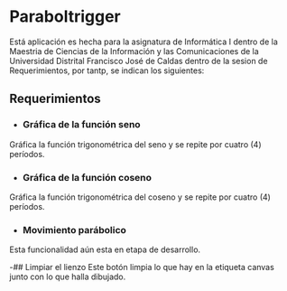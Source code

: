 # Paraboltrigger

Está aplicación es hecha para la asignatura de Informática I dentro de la Maestria de Ciencias de la Información y las Comunicaciones de la Universidad Distrital Francisco José de Caldas dentro de la sesion de Requerimientos, por tantp, se indican los siguientes:

## Requerimientos

-  ### Gráfica de la función seno
Gráfica la función trigonométrica del seno y se repite por cuatro (4) períodos.

- ### Gráfica de la función coseno
Gráfica la función trigonométrica del coseno y se repite por cuatro (4) períodos.

- ### Movimiento parábolico
Esta funcionalidad aún esta en etapa de desarrollo.

-## Limpiar el lienzo
Este botón limpia lo que hay en la etiqueta canvas junto con lo que halla dibujado.
